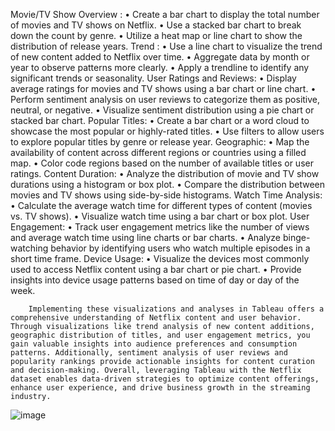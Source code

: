Movie/TV Show Overview : 
      •	Create a bar chart to display the total number of movies and TV shows on Netflix.
      •	Use a stacked bar chart to break down the count by genre.
      •	Utilize a heat map or line chart to show the distribution of release years.
Trend :
      •	Use a line chart to visualize the trend of new content added to Netflix over time.
      •	Aggregate data by month or year to observe patterns more clearly.
      •	Apply a trendline to identify any significant trends or seasonality.
User Ratings and Reviews:
      •	Display average ratings for movies and TV shows using a bar chart or line chart.
      •	Perform sentiment analysis on user reviews to categorize them as positive, neutral, or negative.
      •	Visualize sentiment distribution using a pie chart or stacked bar chart.
Popular Titles:
      •	Create a bar chart or a word cloud to showcase the most popular or highly-rated titles.
      •	Use filters to allow users to explore popular titles by genre or release year.
Geographic:
      •	Map the availability of content across different regions or countries using a filled map.
      •	Color code regions based on the number of available titles or user ratings.
Content Duration:
      •	Analyze the distribution of movie and TV show durations using a histogram or box plot.
      •	Compare the distribution between movies and TV shows using side-by-side histograms.
Watch Time Analysis:
      •	Calculate the average watch time for different types of content (movies vs. TV shows).
      •	Visualize watch time using a bar chart or box plot.
User Engagement:
      •	Track user engagement metrics like the number of views and average watch time using line charts or bar charts.
      •	Analyze binge-watching behavior by identifying users who watch multiple episodes in a short time frame.
Device Usage:
      •	Visualize the devices most commonly used to access Netflix content using a bar chart or pie chart.
      •	Provide insights into device usage patterns based on time of day or day of the week.

        Implementing these visualizations and analyses in Tableau offers a comprehensive understanding of Netflix content and user behavior. Through visualizations like trend analysis of new content additions, geographic distribution of titles, and user engagement metrics, you gain valuable insights into audience preferences and consumption patterns. Additionally, sentiment analysis of user reviews and popularity rankings provide actionable insights for content curation and decision-making. Overall, leveraging Tableau with the Netflix dataset enables data-driven strategies to optimize content offerings, enhance user experience, and drive business growth in the streaming industry.
        
  ![image](https://github.com/dineshnipane99/Netflix-Movie-TV-Show/assets/166678673/a6413a41-568e-4ac0-b486-5f8df7cdf1b7)

